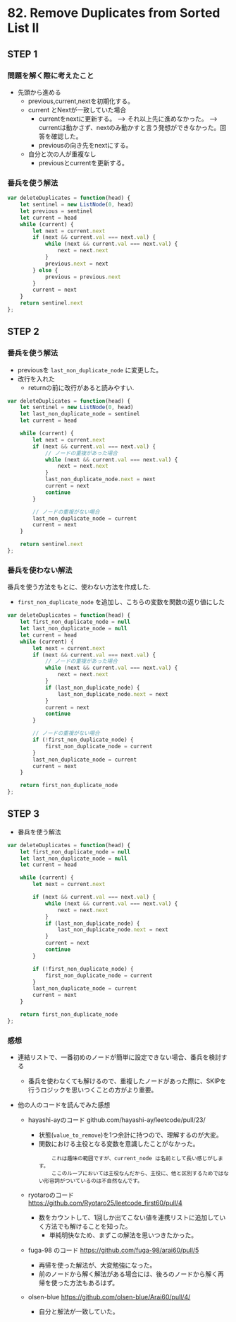 # 82. Remove Duplicates from Sorted List II

## STEP 1

### 問題を解く際に考えたこと 

* 先頭から進める
  * previous,current,nextを初期化する。
  * current とNextが一致していた場合
    * currentをnextに更新する。
      --> それ以上先に進めなかった。
      --> currentは動かさず、nextのみ動かすと言う発想ができなかった。回答を確認した。
    * previousの向き先をnextにする。
  * 自分と次の人が重複なし
    * previousとcurrentを更新する。
  
### 番兵を使う解法

```javascript
var deleteDuplicates = function(head) {
    let sentinel = new ListNode(0, head)
    let previous = sentinel
    let current = head
    while (current) {
        let next = current.next
        if (next && current.val === next.val) {
            while (next && current.val === next.val) {
                next = next.next
            }
            previous.next = next
        } else {
            previous = previous.next
        }
        current = next
    }
    return sentinel.next
};
```

## STEP 2

### 番兵を使う解法

* previousを `last_non_duplicate_node` に変更した。
* 改行を入れた
  * returnの前に改行があると読みやすい.

```javascript
var deleteDuplicates = function(head) {
    let sentinel = new ListNode(0, head)
    let last_non_duplicate_node = sentinel
    let current = head

    while (current) {
        let next = current.next
        if (next && current.val === next.val) {
            // ノードの重複があった場合
            while (next && current.val === next.val) {
                next = next.next
            }
            last_non_duplicate_node.next = next
            current = next
            continue
        }

        // ノードの重複がない場合
        last_non_duplicate_node = current
        current = next
    }

    return sentinel.next
};
```

### 番兵を使わない解法

番兵を使う方法をもとに、使わない方法を作成した.

* `first_non_duplicate_node` を追加し、こちらの変数を関数の返り値にした 

```javascript
var deleteDuplicates = function(head) {
    let first_non_duplicate_node = null
    let last_non_duplicate_node = null
    let current = head
    while (current) {
        let next = current.next
        if (next && current.val === next.val) {
            // ノードの重複があった場合
            while (next && current.val === next.val) {
                next = next.next
            }
            if (last_non_duplicate_node) {
                last_non_duplicate_node.next = next
            }
            current = next 
            continue
        }

        // ノードの重複がない場合
        if (!first_non_duplicate_node) {
            first_non_duplicate_node = current
        }
        last_non_duplicate_node = current
        current = next
    }

    return first_non_duplicate_node
};
```

## STEP 3

* 番兵を使う解法

```javascript
var deleteDuplicates = function(head) {
    let first_non_duplicate_node = null
    let last_non_duplicate_node = null
    let current = head

    while (current) {
        let next = current.next

        if (next && current.val === next.val) {
            while (next && current.val === next.val) {
                next = next.next
            }
            if (last_non_duplicate_node) {
                last_non_duplicate_node.next = next
            }
            current = next 
            continue
        }

        if (!first_non_duplicate_node) {
            first_non_duplicate_node = current
        }
        last_non_duplicate_node = current
        current = next
    }

    return first_non_duplicate_node
};
```

### 感想

* 連結リストで、一番初めのノードが簡単に設定できない場合、番兵を検討する
  * 番兵を使わなくても解けるので、重複したノードがあった際に、SKIPを行うロジックを思いつくことの方がより重要。

* 他の人のコードを読んでみた感想

  * hayashi-ayのコード github.com/hayashi-ay/leetcode/pull/23/
    * 状態(`value_to_remove`)を1つ余計に持つので、理解するのが大変。
    * 関数における主役となる変数を意識したことがなかった。
        ```
            これは趣味の範囲ですが、current_node は名前として長い感じがします。
            ここのループにおいては主役なんだから、主役に、他と区別するためではない形容詞がついているのは不自然なんです。
        ```
  * ryotaroのコード https://github.com/Ryotaro25/leetcode_first60/pull/4
    * 数をカウントして、1回しか出てこない値を連携リストに追加していく方法でも解けることを知った。
      * 単純明快なため、まずこの解法を思いつきたかった。

  * fuga-98 のコード https://github.com/fuga-98/arai60/pull/5
    * 再帰を使った解法が、大変勉強になった。
    * 前のノードから解く解法がある場合には、後ろのノードから解く再帰を使った方法もあるはず。

  * olsen-blue https://github.com/olsen-blue/Arai60/pull/4/
    * 自分と解法が一致していた。
